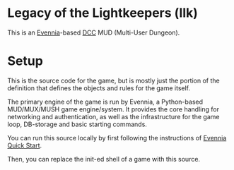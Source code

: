 # Legacy of the Lightkeepers (llk) #

This is an [Evennia](https://www.evennia.com/)-based 
[DCC](https://goodman-games.com/store/) MUD (Multi-User Dungeon).

# Setup #

This is the source code for the game, but is mostly just the portion of the
definition that defines the objects and rules for the game itself.

The primary engine of the game is run by Evennia, a Python-based MUD/MUX/MUSH
game engine/system.  It provides the core handling for networking and
authentication, as well as the infrastructure for the game loop, DB-storage 
and basic starting commands.

You can run this source locally by first following the instructions of 
[Evennia Quick Start](https://www.evennia.com/docs/latest/Getting-Started.html).

Then, you can replace the init-ed shell of a game with this source.
